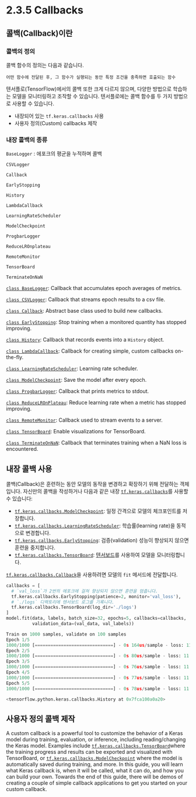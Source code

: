 # 2.3.5 Callbacks

## 콜백(Callback)이란

### 콜백의 정의

콜백 함수의 정의는 다음과 같습니다.

```
어떤 함수에 전달된 후, 그 함수가 실행되는 동안 특정 조건을 충족하면 호출되는 함수
```

텐서플로(TensorFlow)에서의 콜백 또한 크게 다르지 않으며, 다양한 방법으로 학습하는 모델을 모니터링하고 조작할 수 있습니다. 텐서플로에는 콜백 함수를 두 가지 방법으로 사용할 수 있습니다.

- 내장되어 있는 `tf.keras.callbacks` 사용
- 사용자 정의(Custom) callbacks 제작



### 내장 콜백의 종류

`BaseLogger` : 에포크의 평균을 누적하며 콜백

`CSVLogger`

`Callback`

`EarlyStopping`

`History`

`LambdaCallback`

`LearningRateScheduler`

`ModelCheckpoint`

`ProgbarLogger`

`ReduceLROnplateau`

`RemoteMonitor`

`TensorBoard`

`TerminateOnNaN`

[`class BaseLogger`](https://www.tensorflow.org/api_docs/python/tf/keras/callbacks/BaseLogger?hl=ko): Callback that accumulates epoch averages of metrics.

[`class CSVLogger`](https://www.tensorflow.org/api_docs/python/tf/keras/callbacks/CSVLogger?hl=ko): Callback that streams epoch results to a csv file.

[`class Callback`](https://www.tensorflow.org/api_docs/python/tf/keras/callbacks/Callback?hl=ko): Abstract base class used to build new callbacks.

[`class EarlyStopping`](https://www.tensorflow.org/api_docs/python/tf/keras/callbacks/EarlyStopping?hl=ko): Stop training when a monitored quantity has stopped improving.

[`class History`](https://www.tensorflow.org/api_docs/python/tf/keras/callbacks/History?hl=ko): Callback that records events into a `History` object.

[`class LambdaCallback`](https://www.tensorflow.org/api_docs/python/tf/keras/callbacks/LambdaCallback?hl=ko): Callback for creating simple, custom callbacks on-the-fly.

[`class LearningRateScheduler`](https://www.tensorflow.org/api_docs/python/tf/keras/callbacks/LearningRateScheduler?hl=ko): Learning rate scheduler.

[`class ModelCheckpoint`](https://www.tensorflow.org/api_docs/python/tf/keras/callbacks/ModelCheckpoint?hl=ko): Save the model after every epoch.

[`class ProgbarLogger`](https://www.tensorflow.org/api_docs/python/tf/keras/callbacks/ProgbarLogger?hl=ko): Callback that prints metrics to stdout.

[`class ReduceLROnPlateau`](https://www.tensorflow.org/api_docs/python/tf/keras/callbacks/ReduceLROnPlateau?hl=ko): Reduce learning rate when a metric has stopped improving.

[`class RemoteMonitor`](https://www.tensorflow.org/api_docs/python/tf/keras/callbacks/RemoteMonitor?hl=ko): Callback used to stream events to a server.

[`class TensorBoard`](https://www.tensorflow.org/api_docs/python/tf/keras/callbacks/TensorBoard?hl=ko): Enable visualizations for TensorBoard.

[`class TerminateOnNaN`](https://www.tensorflow.org/api_docs/python/tf/keras/callbacks/TerminateOnNaN?hl=ko): Callback that terminates training when a NaN loss is encountered.



## 내장 콜백 사용

콜백(Callback)은 훈련하는 동안 모델의 동작을 변경하고 확장하기 위해 전달하는 객체입니다. 자신만의 콜백을 작성하거나 다음과 같은 내장 [`tf.keras.callbacks`](https://www.tensorflow.org/api_docs/python/tf/keras/callbacks?hl=ko)를 사용할 수 있습니다:

- [`tf.keras.callbacks.ModelCheckpoint`](https://www.tensorflow.org/api_docs/python/tf/keras/callbacks/ModelCheckpoint?hl=ko): 일정 간격으로 모델의 체크포인트를 저장합니다.
- [`tf.keras.callbacks.LearningRateScheduler`](https://www.tensorflow.org/api_docs/python/tf/keras/callbacks/LearningRateScheduler?hl=ko): 학습률(learning rate)을 동적으로 변경합니다.
- [`tf.keras.callbacks.EarlyStopping`](https://www.tensorflow.org/api_docs/python/tf/keras/callbacks/EarlyStopping?hl=ko): 검증(validation) 성능이 향상되지 않으면 훈련을 중지합니다.
- [`tf.keras.callbacks.TensorBoard`](https://www.tensorflow.org/api_docs/python/tf/keras/callbacks/TensorBoard?hl=ko): [텐서보드](https://tensorflow.org/tensorboard?hl=ko)를 사용하여 모델을 모니터링합니다.

[`tf.keras.callbacks.Callback`](https://www.tensorflow.org/api_docs/python/tf/keras/callbacks/Callback?hl=ko)을 사용하려면 모델의 `fit` 메서드에 전달합니다.

```python
callbacks = [
  # `val_loss`가 2번의 에포크에 걸쳐 향상되지 않으면 훈련을 멈춥니다.
  tf.keras.callbacks.EarlyStopping(patience=2, monitor='val_loss'),
  # `./logs` 디렉토리에 텐서보드 로그를 기록니다.
  tf.keras.callbacks.TensorBoard(log_dir='./logs')
]
model.fit(data, labels, batch_size=32, epochs=5, callbacks=callbacks,
          validation_data=(val_data, val_labels))
```

```python
Train on 1000 samples, validate on 100 samples
Epoch 1/5
1000/1000 [==============================] - 0s 164us/sample - loss: 11.5953 - accuracy: 0.1110 - val_loss: 11.5409 - val_accuracy: 0.1000
Epoch 2/5
1000/1000 [==============================] - 0s 80us/sample - loss: 11.5934 - accuracy: 0.1110 - val_loss: 11.5385 - val_accuracy: 0.0900
Epoch 3/5
1000/1000 [==============================] - 0s 76us/sample - loss: 11.5924 - accuracy: 0.1240 - val_loss: 11.5383 - val_accuracy: 0.1000
Epoch 4/5
1000/1000 [==============================] - 0s 77us/sample - loss: 11.5914 - accuracy: 0.1180 - val_loss: 11.5363 - val_accuracy: 0.0800
Epoch 5/5
1000/1000 [==============================] - 0s 78us/sample - loss: 11.5900 - accuracy: 0.1300 - val_loss: 11.5352 - val_accuracy: 0.0900

<tensorflow.python.keras.callbacks.History at 0x7fca100a0a20>
```





## 사용자 정의 콜백 제작

A custom callback is a powerful tool to customize the behavior of a Keras model during training, evaluation, or inference, including reading/changing the Keras model. Examples include [`tf.keras.callbacks.TensorBoard`](https://www.tensorflow.org/versions/r2.0/api_docs/python/tf/keras/callbacks/TensorBoard)where the training progress and results can be exported and visualized with TensorBoard, or [`tf.keras.callbacks.ModelCheckpoint`](https://www.tensorflow.org/versions/r2.0/api_docs/python/tf/keras/callbacks/ModelCheckpoint) where the model is automatically saved during training, and more. In this guide, you will learn what Keras callback is, when it will be called, what it can do, and how you can build your own. Towards the end of this guide, there will be demos of creating a couple of simple callback applications to get you started on your custom callback.